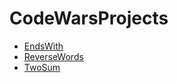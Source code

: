 # CodeWarsProjects

- [EndsWith](../Projcets/EndsWith)
- [ReverseWords](../Projcets/ReverseWords)
- [TwoSum](../Projcets/TwoSum)
